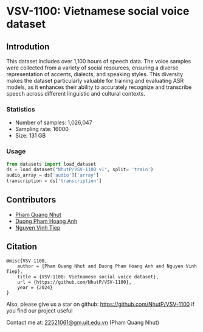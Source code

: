 # VSV-1100: Vietnamese social voice dataset
## Introdution

This dataset includes over 1,100 hours of speech data. The voice samples were collected from a variety of social resources, ensuring a diverse representation of accents, dialects, and speaking styles. This diversity makes the dataset particularly valuable for training and evaluating ASR models, as it enhances their ability to accurately recognize and transcribe speech across different linguistic and cultural contexts.

### Statistics
- Number of samples: 1,026,047
- Sampling rate: 16000
- Size: 131 GB


### Usage

```python
from datasets import load_dataset
ds = load_dataset("NhutP/VSV-1100_v1", split= 'train')
audio_array = ds['audio']['array']
transcription = ds['transcription']
```


## Contributors
 
- [Pham Quang Nhut](https://github.com/NhutP) 
- [Duong Pham Hoang Anh](https://github.com/HoangAnh109)
- [Nguyen Vinh Tiep](https://github.com/tiep-mmlab)


## Citation

```
@misc{VSV-1100,
    author = {Pham Quang Nhut and Duong Pham Hoang Anh and Nguyen Vinh Tiep},
    title = {VSV-1100: Vietnamese social voice dataset},
    url = {https://github.com/NhutP/VSV-1100},
    year = {2024}
}
```
Also, please give us a star on github: https://github.com/NhutP/VSV-1100 if you find our project useful


Contact me at: 22521061@gm.uit.edu.vn (Pham Quang Nhut)

